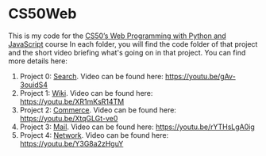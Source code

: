 # CS50Web
This is my code for the [CS50’s Web Programming with Python and JavaScript](https://cs50.harvard.edu/web/2020/) course
In each folder, you will find the code folder of that project and the short video briefing what's going on in that project.
You can find more details here:
1. Project 0: [Search](https://cs50.harvard.edu/web/2020/projects/0/search/). Video can be found here: https://youtu.be/gAv-3ouidS4
2. Project 1: [Wiki](https://cs50.harvard.edu/web/2020/projects/1/wiki/). Video can be found here: https://youtu.be/XR1mKsR14TM
3. Project 2: [Commerce](https://cs50.harvard.edu/web/2020/projects/2/commerce/). Video can be found here: https://youtu.be/XtqGLGt-ve0
4. Project 3: [Mail](https://cs50.harvard.edu/web/2020/projects/3/mail/). Video can be found here: https://youtu.be/rYTHsLgA0ig
5. Project 4: [Network](https://cs50.harvard.edu/web/2020/projects/4/network/). Video can be found here: https://youtu.be/Y3G8a2zHguY
